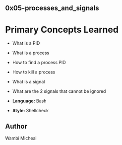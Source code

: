 ## 0x05-processes_and_signals
# Primary Concepts Learned
* What is a PID
* What is a process
* How to find a process PID
* How to kill a process
* What is a signal
* What are the 2 signals that cannot be ignored


* __Language:__ Bash
* __Style:__ Shellcheck

## Author

Wambi Micheal

